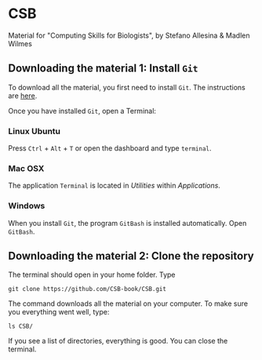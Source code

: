 # CSB
Material for "Computing Skills for Biologists", by Stefano Allesina & Madlen Wilmes

## Downloading the material 1: Install `Git`

To download all the material, you first need to install `Git`. The instructions are [here](github.com/CSB-book/CSB/blob/master/git/installation/install.md).

Once you have installed `Git`, open a Terminal:

### Linux Ubuntu

Press `Ctrl` + `Alt` + `T` or open the dashboard and type `terminal`.

### Mac OSX 

The application `Terminal` is located in *Utilities* within *Applications*.

### Windows

When you install `Git`, the program `GitBash` is installed automatically. Open `GitBash`.

## Downloading the material 2: Clone the repository

The terminal should open in your home folder. Type

`git clone https://github.com/CSB-book/CSB.git`

The command downloads all the material on your computer. To make sure you everything went well, type:

`ls CSB/`

If you see a list of directories, everything is good. You can close the terminal.



